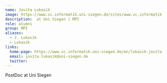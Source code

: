 ```yaml
---
name: Jovita Lukasik
image: https://www.vc.informatik.uni-siegen.de/sites/www.vc.informatik.uni-siegen.de/files/styles/mitarbeiter_foto/public/pictures/jovita1g.png
description:  at Uni Siegen | MPI
role: alumni
group: MPI
aliases:
  - J. Lukasik
  - Lukasik
links:
  home-page: https://www.vc.informatik.uni-siegen.de/en/lukasik-jovita
  email: jovita.lukasik@uni-siegen.de
  twitter: 
---
```


PostDoc at Uni Siegen
